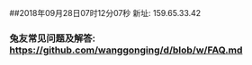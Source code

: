 ##2018年09月28日07时12分07秒 新址: 159.65.33.42
### 兔友常见问题及解答: https://github.com/wanggonging/d/blob/w/FAQ.md
